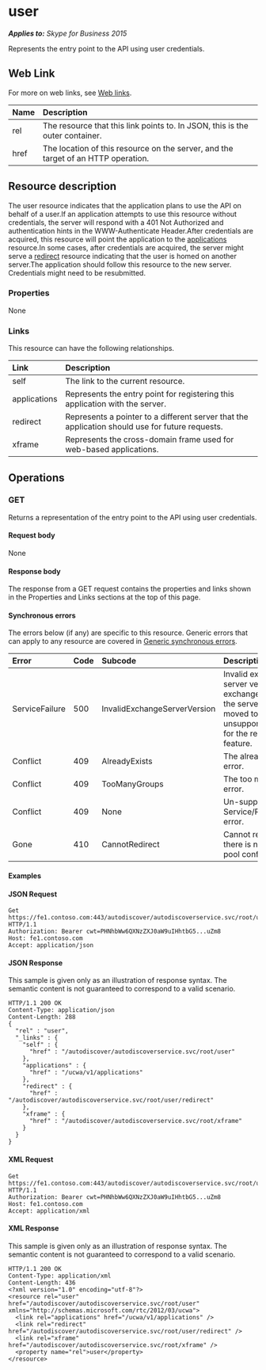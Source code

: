 # user

 _**Applies to:** Skype for Business 2015_


Represents the entry point to the API using user credentials.
            

## Web Link
<a name = "sectionSection0"> </a>

For more on web links, see [Web links](WebLinks.md).


|**Name**|**Description**|
|:-----|:-----|
|rel|The resource that this link points to. In JSON, this is the outer container.|
|href|The location of this resource on the server, and the target of an HTTP operation.|

## Resource description
<a name = "sectionSection1"> </a>

The user resource indicates that the application plans to use the API on behalf of a user.If an application attempts to use this resource without credentials, the server will respond with a 401 Not Authorized and authentication hints in the WWW-Authenticate Header.After credentials are acquired, this resource will point the application to the [applications](applications_ref.md) resource.In some cases, after credentials are acquired, the server might serve a [redirect](redirect_ref.md) resource indicating that the user is homed on another server.The application should follow this resource to the new server. Credentials might need to be resubmitted.

### Properties



None

### Links



This resource can have the following relationships.

|**Link**|**Description**|
|:-----|:-----|
|self|The link to the current resource.|
|applications|Represents the entry point for registering this application with the server.|
|redirect|Represents a pointer to a different server that the application should use for future requests.|
|xframe|Represents the cross-domain frame used for web-based applications.|

## Operations



<a name="sectionSection2"></a>

### GET




Returns a representation of the entry point to the API using user credentials.

#### Request body



None


#### Response body



The response from a GET request contains the properties and links shown in the Properties and Links sections at the top of this page.

#### Synchronous errors



The errors below (if any) are specific to this resource. Generic errors that can apply to any resource are covered in [Generic synchronous errors](GenericSynchronousErrors.md).

|**Error**|**Code**|**Subcode**|**Description**|
|:-----|:-----|:-----|:-----|
|ServiceFailure|500|InvalidExchangeServerVersion|Invalid exchange server version.The exchange mailbox of the server might have moved to an unsupported version for the required feature.|
|Conflict|409|AlreadyExists|The already exists error.|
|Conflict|409|TooManyGroups|The too many groups error.|
|Conflict|409|None|Un-supported Service/Resource/API error.|
|Gone|410|CannotRedirect|Cannot redirect since there is no back up pool configured.|

#### Examples




#### JSON Request




```
Get https://fe1.contoso.com:443/autodiscover/autodiscoverservice.svc/root/user HTTP/1.1
Authorization: Bearer cwt=PHNhbWw6QXNzZXJ0aW9uIHhtbG5...uZm8
Host: fe1.contoso.com
Accept: application/json

```


#### JSON Response



This sample is given only as an illustration of response syntax. The semantic content is not guaranteed to correspond to a valid scenario.
```
HTTP/1.1 200 OK
Content-Type: application/json
Content-Length: 288
{
  "rel" : "user",
  "_links" : {
    "self" : {
      "href" : "/autodiscover/autodiscoverservice.svc/root/user"
    },
    "applications" : {
      "href" : "/ucwa/v1/applications"
    },
    "redirect" : {
      "href" : "/autodiscover/autodiscoverservice.svc/root/user/redirect"
    },
    "xframe" : {
      "href" : "/autodiscover/autodiscoverservice.svc/root/xframe"
    }
  }
}
```


#### XML Request




```
Get https://fe1.contoso.com:443/autodiscover/autodiscoverservice.svc/root/user HTTP/1.1
Authorization: Bearer cwt=PHNhbWw6QXNzZXJ0aW9uIHhtbG5...uZm8
Host: fe1.contoso.com
Accept: application/xml

```


#### XML Response



This sample is given only as an illustration of response syntax. The semantic content is not guaranteed to correspond to a valid scenario.
```
HTTP/1.1 200 OK
Content-Type: application/xml
Content-Length: 436
<?xml version="1.0" encoding="utf-8"?>
<resource rel="user" href="/autodiscover/autodiscoverservice.svc/root/user" xmlns="http://schemas.microsoft.com/rtc/2012/03/ucwa">
  <link rel="applications" href="/ucwa/v1/applications" />
  <link rel="redirect" href="/autodiscover/autodiscoverservice.svc/root/user/redirect" />
  <link rel="xframe" href="/autodiscover/autodiscoverservice.svc/root/xframe" />
  <property name="rel">user</property>
</resource>
```


